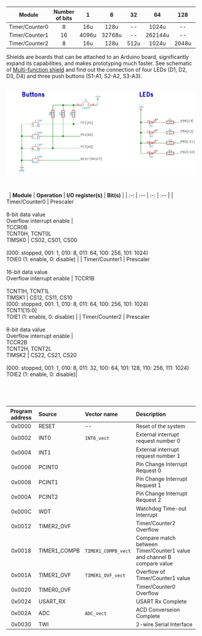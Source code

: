 | **Module** | **Number of bits** | **1** | **8** | **32** | **64** | **128** | **256** | **1024** |
| :-: | :-: | :-: | :-: | :-: | :-: | :-: | :-: | :-: |
| Timer/Counter0 | 8  | 16u | 128u | -- |1024u | -- | 4096u| 16384u |
| Timer/Counter1 | 16 |  4096u |  32768u | -- |262144u| -- |1048576u |4194304u|
| Timer/Counter2 | 8  | 16u | 128u | 512u |1024u | 2048u | 4096u| 16384u |

Shields are boards that can be attached to an Arduino board, significantly expand its capabilities, and makes prototyping much faster. See schematic of [Multi-function shield](../../Docs/arduino_shield.pdf) and find out the connection of four LEDs (D1, D2, D3, D4) and three push buttons (S1-A1, S2-A2, S3-A3).

&nbsp;
![](Images/conn.png)

&nbsp;

&nbsp;
| **Module** | **Operation** | **I/O register(s)** | **Bit(s)** |
| :-: | :-- | :-: | :-- |
| Timer/Counter0 | Prescaler<br><br>8-bit data value<br>Overflow interrupt enable | <br>TCCR0B<br>TCNT0H, TCNT0L<br>TIMSK0 |  CS02, CS01, CS00<br><br>(000: stopped, 001: 1, 010: 8, 011: 64, 100: 256, 101: 1024)<br>TOIE0 (1: enable, 0: disable) |
| Timer/Counter1 | Prescaler<br><br>16-bit data value<br>Overflow interrupt enable | TCCR1B<br><br>TCNT1H, TCNT1L<br>TIMSK1 | CS12, CS11, CS10<br>(000: stopped, 001: 1, 010: 8, 011: 64, 100: 256, 101: 1024)<br>TCNT1[15:0]<br>TOIE1 (1: enable, 0: disable) |
| Timer/Counter2 | Prescaler<br><br>8-bit data value<br>Overflow interrupt enable | <br>TCCR2B<br>TCNT2H, TCNT2L<br>TIMSK2 |  CS22, CS21, CS20<br><br>(000: stopped, 001: 1, 010: 8, 011: 32, 100: 64, 101: 128, 110: 256, 111: 1024)<br>TOIE2 (1: enable, 0: disable)|
&nbsp;

&nbsp;

&nbsp;

| **Program address** | **Source** | **Vector name** | **Description** |
| :-: | :-- | :-- | :-- |
| 0x0000 | RESET | -- | Reset of the system |
| 0x0002 | INT0  | `INT0_vect` | External interrupt request number 0 |
| 0x0004 | INT1 |  | External interrupt request number 1 |
| 0x0006 | PCINT0 |  | Pin Change Interrupt Request 0 |
| 0x0008 | PCINT1 |  | Pin Change Interrupt Request 1 |
| 0x000A | PCINT2 |  | Pin Change Interrupt Request 2 |
| 0x000C | WDT |  | Watchdog Time-out Interrupt |
| 0x0012 | TIMER2_OVF |  | Timer/Counter2 Overflow |
| 0x0018 | TIMER1_COMPB | `TIMER1_COMPB_vect` | Compare match between Timer/Counter1 value and channel B compare value |
| 0x001A | TIMER1_OVF | `TIMER1_OVF_vect` | Overflow of Timer/Counter1 value |
| 0x0020 | TIMER0_OVF |  | Timer/Counter0 Overflow |
| 0x0024 | USART_RX |  | USART Rx Complete |
| 0x002A | ADC | `ADC_vect` | ACD Converseion Complete |
| 0x0030 | TWI |  | 2-wire Serial Interface |
